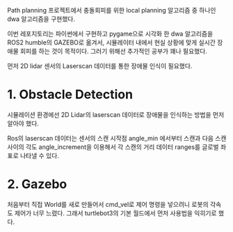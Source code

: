 Path planning 프로젝트에서 충돌회피를 위한 local planning 알고리즘 중 하나인 dwa 알고리즘을 구현했다.

이번 레포지토리는 파이썬에서 구현하고 pygame으로 시각화 한 dwa 알고리즘을 ROS2 humble의 GAZEBO로 옮겨서, 시뮬레이터 내에서 현실 상황에 맞게 실시간 장애물 회피를 하는 것이 목적이다. 그러기 위해선 추가적인 공부가 꽤나 필요했다.

먼저 2D lidar 센서의 Laserscan 데이터를 통한 장애물 인식이 필요했다.

# 1. Obstacle Detection



시뮬레이션 환경에선 2D Lidar의 laserscan 데이터로 장애물을 인식하는 방법을 먼저 알아야 했다. 

Ros의 laserscan 데이터는 센서의 스캔 시작점 angle_min 에서부터 스캔과 다음 스캔 사이의 각도 angle_increment을 이용해서 각 스캔의 거리 데이터 ranges를 글로벌 좌표로 나타낼 수 있다. 


# 2. Gazebo

처음부터 직접 World를 새로 만들어서 cmd_vel로 제어 명령을 넣으려니 로봇의 각속도 제어가 너무 느렸다. 그래서 turtlebot3의 기본 월드에서 먼저 사용법을 익히기로 했다.





